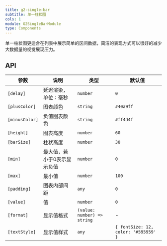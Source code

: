 ```yaml
---
title: g2-single-bar
subtitle: 单一柱状图
cols: 1
module: G2SingleBarModule
type: Components
---
```


单一柱状图更适合在列表中展示简单的区间数据，简洁的表现方式可以很好的减少大数据量的视觉展现压力。

## API

| 参数      | 说明                 | 类型         | 默认值 |
|----------|----------------------|-------------|-------|
| `[delay]` | 延迟渲染，单位：毫秒 | `number` | `0` |
| `[plusColor]` | 图表颜色 | `string` | `#40a9ff` |
| `[minusColor]` | 负值图表颜色 | `string` | `#ff4d4f` |
| `[height]` | 图表高度 | `number` | `60` |
| `[barSize]` | 柱状高度 | `number` | `30` |
| `[min]` | 最大值，若小于0表示显示负值 | `number` | `0` |
| `[max]` | 最小值 | `number` | `100` |
| `[padding]` | 图表内部间距 | `any` | `0` |
| `[value]` | 值 | `number` | `0` |
| `[format]` | 显示值格式 | `(value: number) => string` | - |
| `[textStyle]` | 显示值样式 | `any` | `{ fontSize: 12, color: '#595959' }` |

